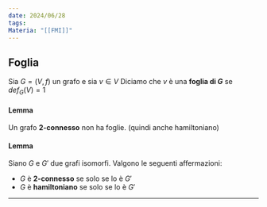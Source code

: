 ```yaml
---
date: 2024/06/28
tags: 
Materia: "[[FMI]]"
---
```

## Foglia
Sia $G=(V,f)$ un grafo e sia $v \in V$
Diciamo che $v$ è una **foglia di $G$** se $def_{G}(V)=1$

#### Lemma
Un grafo **2-connesso** non ha foglie. (quindi anche hamiltoniano)

#### Lemma
Siano $G$ e $G'$ due grafi isomorfi.
 Valgono le seguenti affermazioni:
 - $G$ è **2-connesso** se solo se lo è $G'$
 - $G$ è **hamiltoniano** se solo se lo è $G'$

---
